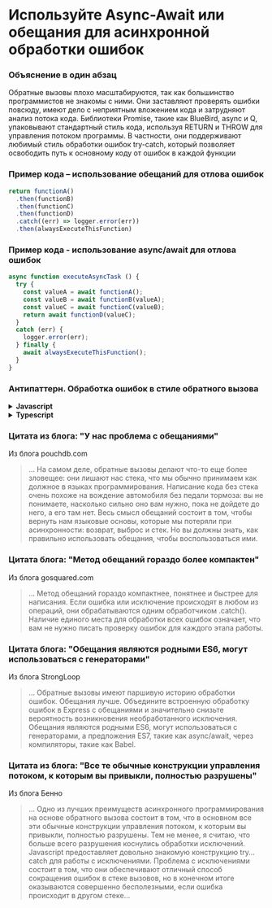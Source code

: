 # Используйте Async-Await или обещания для асинхронной обработки ошибок

### Объяснение в один абзац

Обратные вызовы плохо масштабируются, так как большинство программистов не знакомы с ними. Они заставляют проверять ошибки повсюду, имеют дело с неприятным вложением кода и затрудняют анализ потока кода. Библиотеки Promise, такие как BlueBird, async и Q, упаковывают стандартный стиль кода, используя RETURN и THROW для управления потоком программы. В частности, они поддерживают любимый стиль обработки ошибок try-catch, который позволяет освободить путь к основному коду от ошибок в каждой функции

### Пример кода – использование обещаний для отлова ошибок

```javascript
return functionA()
  .then(functionB)
  .then(functionC)
  .then(functionD)
  .catch((err) => logger.error(err))
  .then(alwaysExecuteThisFunction)
```


### Пример кода - использование async/await для отлова ошибок

```javascript
async function executeAsyncTask () {
  try {
    const valueA = await functionA();
    const valueB = await functionB(valueA);
    const valueC = await functionC(valueB);
    return await functionD(valueC);
  }
  catch (err) {
    logger.error(err);
  } finally {
    await alwaysExecuteThisFunction();
  }
}
```

### Антипаттерн. Обработка ошибок в стиле обратного вызова

<details>
<summary><strong>Javascript</strong></summary>

```javascript
getData(someParameter, function(err, result) {
    if(err !== null) {
        // do something like calling the given callback function and pass the error
        getMoreData(a, function(err, result) {
            if(err !== null) {
                // do something like calling the given callback function and pass the error
                getMoreData(b, function(c) {
                    getMoreData(d, function(e) {
                        if(err !== null ) {
                            // you get the idea?
                        }
                    })
                });
            }
        });
    }
});
```
</details>

<details>
<summary><strong>Typescript</strong></summary>

```typescript
getData(someParameter, function(err: Error | null, resultA: ResultA) {
  if(err !== null) {
    // do something like calling the given callback function and pass the error
    getMoreData(resultA, function(err: Error | null, resultB: ResultB) {
      if(err !== null) {
        // do something like calling the given callback function and pass the error
        getMoreData(resultB, function(resultC: ResultC) {
          getMoreData(resultC, function(err: Error | null, d: ResultD) {
            if(err !== null) {
              // you get the idea?
            }
          })
        });
      }
    });
  }
});
```
</details>

### Цитата из блога: "У нас проблема с обещаниями"

Из блога pouchdb.com

> … На самом деле, обратные вызовы делают что-то еще более зловещее: они лишают нас стека, что мы обычно принимаем как должное в языках программирования. Написание кода без стека очень похоже на вождение автомобиля без педали тормоза: вы не понимаете, насколько сильно оно вам нужно, пока не дойдете до него, а его там нет. Весь смысл обещаний состоит в том, чтобы вернуть нам языковые основы, которые мы потеряли при асинхронности: возврат, выброс и стек. Но вы должны знать, как правильно использовать обещания, чтобы воспользоваться ими.

### Цитата блога: "Метод обещаний гораздо более компактен"

Из блога gosquared.com

> … Метод обещаний гораздо компактнее, понятнее и быстрее для написания. Если ошибка или исключение происходят в любом из операций, они обрабатываются одним обработчиком .catch(). Наличие единого места для обработки всех ошибок означает, что вам не нужно писать проверку ошибок для каждого этапа работы.

### Цитата блога: "Обещания являются родными ES6, могут использоваться с генераторами"

Из блога StrongLoop

> … Обратные вызовы имеют паршивую историю обработки ошибок. Обещания лучше. Объедините встроенную обработку ошибок в Express с обещаниями и значительно снизьте вероятность возникновения необработанного исключения. Обещания являются родными ES6, могут использоваться с генераторами, а предложения ES7, такие как async/await, через компиляторы, такие как Babel.

### Цитата из блога: "Все те обычные конструкции управления потоком, к которым вы привыкли, полностью разрушены"

Из блога Бенно

> … Одно из лучших преимуществ асинхронного программирования на основе обратного вызова состоит в том, что в основном все эти обычные конструкции управления потоком, к которым вы привыкли, полностью разрушены. Тем не менее, я считаю, что больше всего разрушения коснулись обработки исключений. Javascript предоставляет довольно знакомую конструкцию try…catch для работы с исключениями. Проблема с исключениями состоит в том, что они обеспечивают отличный способ сокращения ошибок в стеке вызовов, но в конечном итоге оказываются совершенно бесполезными, если ошибка происходит в другом стеке…
